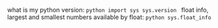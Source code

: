 what is my python version:
`python
import sys
sys.version
 `
 float info, largest and smallest numbers available by float:
 `python
 sys.float_info`
